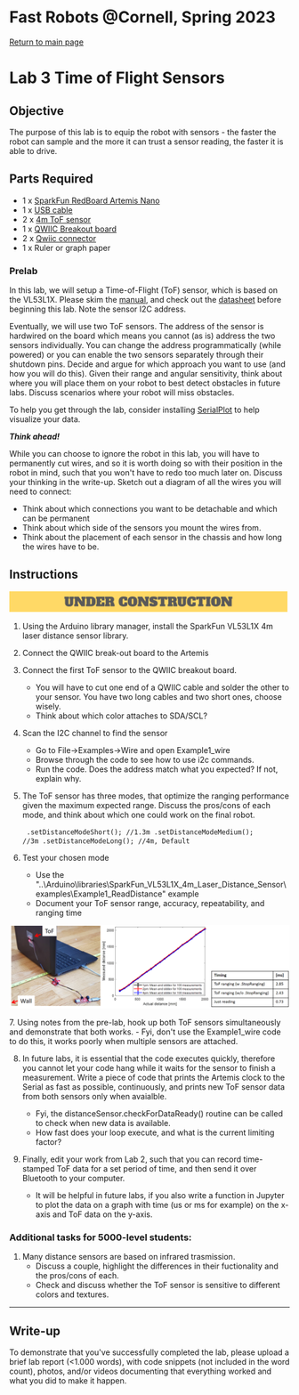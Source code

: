 # Fast Robots @Cornell, Spring 2023

[Return to main page](index.md)

# Lab 3 Time of Flight Sensors

## Objective
The purpose of this lab is to equip the robot with sensors - the faster the robot can sample and the more it can trust a sensor reading, the faster it is able to drive. 

## Parts Required
* 1 x [SparkFun RedBoard Artemis Nano](https://www.sparkfun.com/products/15443)
* 1 x [USB cable](https://www.amazon.com/SUMPK-Charging-Braided-Compatible-Samsung/dp/B08R68T84N/ref=sr_1_4?keywords=usb+c+to+c&qid=1636380583&qsid=147-6677549-1776715&refinements=p_n_feature_ten_browse-bin%3A23555327011&rnid=23555276011&s=pc&sr=1-4&sres=B08D9SB161%2CB08R68T84N%2CB01CZVEUIE%2CB01FM51812%2CB07VCZV3R4%2CB075V68NVR%2CB075GMKZWW%2CB093BVBRJT%2CB09BBBJ33F%2CB09C2D9Z7T%2CB012V56D2A%2CB092CYFQMP%2CB081L4V3DN%2CB07Y6ZJT1D%2CB07Y2XKPX5%2CB07VPYJV8V%2CB07THJGZ9Z%2CB08W2TP2TT%2CB0744BKDRD%2CB07THFJ1J5&srpt=ELECTRONIC_CABLE)
* 2 x [4m ToF sensor](https://www.pololu.com/product/3415)
* 1 x [QWIIC Breakout board](https://www.sparkfun.com/products/18012) 
* 2 x [Qwiic connector](https://www.sparkfun.com/products/14426)
* 1 x Ruler or graph paper

### Prelab

In this lab, we will setup a Time-of-Flight (ToF) sensor, which is based on the VL53L1X. Please skim the [manual](https://cdn.sparkfun.com/assets/e/1/8/4/e/VL53L1X_API.pdf), and check out the [datasheet](https://cdn.sparkfun.com/assets/8/9/9/a/6/VL53L0X_DS.pdf) before beginning this lab. Note the sensor I2C address.

Eventually, we will use two ToF sensors. The address of the sensor is hardwired on the board which means you cannot (as is) address the two sensors individually. You can change the address programmatically (while powered) or you can enable the two sensors separately through their shutdown pins. Decide and argue for which approach you want to use (and how you will do this). Given their range and angular sensitivity, think about where you will place them on your robot to best detect obstacles in future labs. Discuss scenarios where your robot will miss obstacles. 

To help you get through the lab, consider installing [SerialPlot](https://hackaday.io/project/5334-serialplot-realtime-plotting-software) to help visualize your data.

***Think ahead!***

While you can choose to ignore the robot in this lab, you will have to permanently cut wires, and so it is worth doing so with their position in the robot in mind, such that you won't have to redo too much later on. Discuss your thinking in the write-up. Sketch out a diagram of all the wires you will need to connect:
* Think about which connections you want to be detachable and which can be permanent
* Think about which side of the sensors you mount the wires from.
* Think about the placement of each sensor in the chassis and how long the wires have to be.


## Instructions

<img src="Figs/UnderConstruction.png" width="500">

1. Using the Arduino library manager, install the SparkFun VL53L1X 4m laser distance sensor library.
2. Connect the QWIIC break-out board to the Artemis
3. Connect the first ToF sensor to the QWIIC breakout board.
   - You will have to cut one end of a QWIIC cable and solder the other to your sensor. You have two long cables and two short ones, choose wisely. 
   - Think about which color attaches to SDA/SCL?
4. Scan the I2C channel to find the sensor
   - Go to File->Examples->Wire and open Example1_wire
   - Browse through the code to see how to use i2c commands. 
   - Run the code. Does the address match what you expected? If not, explain why.
5. The ToF sensor has three modes, that optimize the ranging performance given the maximum expected range. Discuss the pros/cons of each mode, and think about which one could work on the final robot.
<code><pre>
.setDistanceModeShort();  //1.3m
.setDistanceModeMedium(); //3m
.setDistanceModeLong();   //4m, Default
</code></pre>

6. Test your chosen mode 
   - Use the "..\Arduino\libraries\SparkFun_VL53L1X_4m_Laser_Distance_Sensor\examples\Example1_ReadDistance" example
   - Document your ToF sensor range, accuracy, repeatability, and ranging time   
<p align="center"><img src="./Figs/ToF_characterization.png" width="700"></p>
7. Using notes from the pre-lab, hook up both ToF sensors simultaneously and demonstrate that both works. 
   - Fyi, don't use the Example1_wire code to do this, it works poorly when multiple sensors are attached.  

8. In future labs, it is essential that the code executes quickly, therefore you cannot let your code hang while it waits for the sensor to finish a measurement. Write a piece of code that prints the Artemis clock to the Serial as fast as possible, continuously, and prints new ToF sensor data from both sensors only when avaialble.
   - Fyi, the distanceSensor.checkForDataReady() routine can be called to check when new data is available.
   - How fast does your loop execute, and what is the current limiting factor?

9. Finally, edit your work from Lab 2, such that you can record time-stamped ToF data for a set period of time, and then send it over Bluetooth to your computer.
   - It will be helpful in future labs, if you also write a function in Jupyter to plot the data on a graph with time (us or ms for example) on the x-axis and ToF data on the y-axis. 


### Additional tasks for 5000-level students:

1. Many distance sensors are based on infrared trasmission. 
   - Discuss a couple, highlight the differences in their fuctionality and the pros/cons of each. 
   - Check and discuss whether the ToF sensor is sensitive to different colors and textures. 


---

## Write-up

To demonstrate that you've successfully completed the lab, please upload a brief lab report (<1.000 words), with code snippets (not included in the word count), photos, and/or videos documenting that everything worked and what you did to make it happen. 

